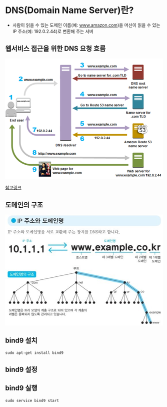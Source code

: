 # DNS(Domain Name Server)란? 
-  사람이 읽을 수 있는 도메인 이름(예: www.amazon.com)을 머신이 읽을 수 있는 IP 주소(예: 192.0.2.44)로 변환해 주는 서버


## 웹서비스 접근을 위한 DNS 요청 흐름
![웹서비스 접근을 위한 DNS 요청 흐름](https://github.com/JinYongHwa/operating_system/raw/master/dns/dns_aws.png)

[참고링크](https://aws.amazon.com/ko/route53/what-is-dns/)

## 도메인의 구조
![도메인의 구조](https://github.com/JinYongHwa/operating_system/raw/master/dns/domain.jpg)



## bind9 설치

```
sudo apt-get install bind9
```

## bind9 설정




## bind9 실행

```
sudo service bind9 start
```
